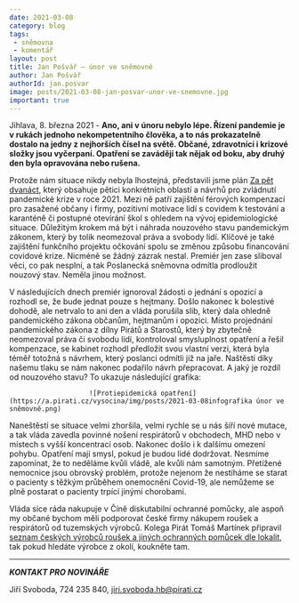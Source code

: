 ```yaml
---
date: 2021-03-08
category: blog
tags:
 - sněmovna
 - komentář
layout: post
title: Jan Pošvář – únor ve sněmovně
author: Jan Pošvář
authorId: jan.posvar
image: posts/2021-03-08-jan-posvar-unor-ve-snemovne.jpg
important: true
---
```


Jihlava, 8. března 2021 - **Ano, ani v únoru nebylo lépe. Řízení pandemie je v rukách jednoho nekompetentního člověka, a to nás prokazatelně dostalo na jedny z nejhorších čísel na světě. Občané, zdravotníci i krizové složky jsou vyčerpaní. Opatření se zavádějí tak nějak od boku, aby druhý den byla opravována nebo rušena.** 

Protože nám situace nikdy nebyla lhostejná, představili jsme plán [Za pět dvanáct](https://www.pirati.cz/assets/pdf/za-pet-dvanact.pdf), který obsahuje pětici konkrétních oblastí a návrhů pro zvládnutí pandemické krize v roce 2021. Mezi ně patří zajištění férových kompenzací pro zasažené občany i firmy, pozitivní motivace lidí s covidem k testování a karanténě či postupné otevírání škol s ohledem na vývoj epidemiologické situace. Důležitým krokem má být i náhrada nouzového stavu pandemickým zákonem, který by tolik neomezoval práva a svobody lidí. Klíčové je také zajištění funkčního projektu očkování spolu se změnou způsobu financování covidové krize. Nicméně se žádný zázrak nestal. Premiér jen zase sliboval věci, co pak nesplní, a tak Poslanecká sněmovna odmítla prodloužit nouzový stav. Neměla jinou možnost. 

V následujících dnech premiér ignoroval žádosti o jednání s opozicí a rozhodl se, že bude jednat pouze s hejtmany. Došlo nakonec k bolestivé dohodě, ale netrvalo to ani den a vláda porušila slib, který dala ohledně pandemického zákona občanům, hejtmanům i opozici. Místo projednání pandemického zákona z dílny Pirátů a Starostů, který by zbytečně neomezoval práva či svobodu lidí, kontroloval smysluplnost opatření a řešil kompenzace, se kabinet rozhodl předložit svou vlastní verzi, která byla téměř totožná s návrhem, který poslanci odmítli již na jaře. Naštěstí díky našemu tlaku se nám nakonec podařilo návrh přepracovat. A jaký je rozdíl od nouzového stavu? To ukazuje následující grafika:

                        ![Protiepidemická opatření](https://a.pirati.cz/vysocina/img/posts/2021-03-08infografika únor ve sněmovně.png)

Naneštěstí se situace velmi zhoršila, velmi rychle se u nás šíří nové mutace, a tak vláda zavedla povinné nošení respirátorů v obchodech, MHD nebo v místech s vyšší koncentrací osob. Nakonec došlo i k dalšímu omezení pohybu. Opatření mají smysl, pokud je budou lidé dodržovat. Nesmíme zapomínat, že to neděláme kvůli vládě, ale kvůli nám samotným. Přetížené nemocnice jsou obrovský problém, protože nejenom že nestíháme se starat o pacienty s těžkým průběhem onemocnění Covid-19, ale nemůžeme se plně postarat o pacienty trpící jinými chorobami.

Vláda sice ráda nakupuje v Číně diskutabilní ochranné pomůcky, ale aspoň my občané bychom měli podporovat české firmy nákupem roušek a respirátorů od tuzemských výrobců. Kolega Pirát Tomáš Martínek připravil [seznam českých výrobců roušek a jiných ochranných pomůcek dle lokalit](https://docs.google.com/spreadsheets/d/1DEwsPIVBH-UbSSYEs1ZhYxBF6q8J4chqIU4fqF9D7UU/edit#gid=0), tak pokud hledáte výrobce z okolí, koukněte tam. 

---

***KONTAKT PRO NOVINÁŘE***

Jiří Svoboda, 724 235 840, <jiri.svoboda.hb@pirati.cz>
